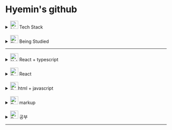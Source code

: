 # Hyemin's github

<details>
<summary>
<img src="https://raw.githubusercontent.com/Tarikul-Islam-Anik/Animated-Fluent-Emojis/master/Emojis/Travel%20and%20places/Fire.png" alt="Light Blue Heart" width="25" height="25" /> Tech Stack
</summary>

![html](https://img.shields.io/badge/Html5-orange?style=flat-square&logo=html5&logoColor=white)
![CSS3](https://img.shields.io/badge/CSS3-blue?style=flat-square&logo=css3&logoColor=white)
![javascript](https://img.shields.io/badge/Javascript-FFCA28?style=flat-square&logo=javascript&logoColor=white)
![TypeScript](https://img.shields.io/badge/TypeScript-3178C6?style=flat-square&logo=TypeScript&logoColor=white)
![React](https://img.shields.io/badge/React-61dafb?style=flat-square&logo=React&logoColor=white)
![Redux](https://img.shields.io/badge/Redux-764ABC?style=flat-square&logo=Redux&logoColor=white)
![Git](https://img.shields.io/badge/Git-181717?style=flat-square&logo=Github&logoColor=white)
![sass](https://img.shields.io/badge/Sass-CC6699?style=flat-square&logo=Sass&logoColor=white)
![styledcomponents](https://img.shields.io/badge/styledcomponents-DB7093?style=flat-square&logo=styledcomponents&logoColor=white)

![bootstrap](https://img.shields.io/badge/Bootstrap-7952B3?style=flat-square&logo=Bootstrap&logoColor=white)
![Adobe Photoshop](https://img.shields.io/badge/AdobePhotoshop-31A8FF?style=flat-square&logo=Adobe&logoColor=white)
![Adobe Illustrator](https://img.shields.io/badge/AdobeIllustrator-FF9A00?style=flat-square&logo=Adobe&logoColor=white)

</details>

<br/>

<details>
<summary>
  <img src="https://raw.githubusercontent.com/Tarikul-Islam-Anik/Animated-Fluent-Emojis/master/Emojis/Travel%20and%20places/Fire.png" alt="Pink Heart" width="25" height="25" />  Being Studied
</summary>

![Next.js](https://img.shields.io/badge/Next.js-000000?style=flat-square&logo=nextdotjs&logoColor=black)
![Node.js](https://img.shields.io/badge/Node.js-339933?style=flat-square&logo=Node.js&logoColor=white)
![mysql](https://img.shields.io/badge/mysql-4479A1?style=flat-square&logo=mysql&logoColor=whit)

</details>

---

<details>
<summary>
  <img src="https://raw.githubusercontent.com/Tarikul-Islam-Anik/Animated-Fluent-Emojis/master/Emojis/Hand%20gestures/Eyes.png" alt="Yellow Heart" width="25" height="25" />  React + typescript
</summary>

- [포켓몬 도감 (vite)](https://github.com/hyemin12/react-pokemon-app)

  - [배포 사이트](https://my-pokemon-app-d036d.firebaseapp.com/)

- [쇼핑몰 (vite)](https://github.com/hyemin12/react-vite-shop-app)
  - [배포 사이트](https://react-shop-app-4692d.firebaseapp.com/)
- [구글 keep -note (vite)](https://github.com/hyemin12/react-note-app)

  - [배포 사이트](https://hyemin12.github.io/react-note-app/)

- [2022 포트폴리오](https://github.com/hyemin12/2022_portfolio)

- [Todo list](https://github.com/hyemin12/typescript-todo-app)

  - [배포 사이트](https://hm-tsc-todo-app.netlify.app)

- [쇼핑몰](https://github.com/hyemin12/react-shop-practice-app/)
  - [배포 사이트](https://h-m-shop.netlify.app/)

</details>

<br/>

<details>
<summary>
  <img src="https://raw.githubusercontent.com/Tarikul-Islam-Anik/Animated-Fluent-Emojis/master/Emojis/Hand%20gestures/Eyes.png" alt="Purple Heart" width="25" height="25" />  React
</summary>

- [Dashboard & portfolio - ver2](https://github.com/hyemin12/react-dashboard)

- [영화 검색 사이트 - ver2](https://github.com/hyemin12/react-movie-app)

- [clone bubble](https://github.com/hyemin12/gomin-talk-app)

- [예산 계산기 앱 (패스트캠퍼스 강의)](https://github.com/hyemin12/react-budget-calcultor)

  - [배포 사이트](https://hyemin12.github.io/react-budget-calcultor/)

- [clone twitter (노마드코더 강의)](https://github.com/hyemin12/react-firebase-twitterp)

</details>

<br/>

<details>
<summary>
  <img src="https://raw.githubusercontent.com/Tarikul-Islam-Anik/Animated-Fluent-Emojis/master/Emojis/Hand%20gestures/Eyes.png" alt="Purple Heart" width="25" height="25" />html + javascript
</summary>

- [크롬 앱(노마드코더 클론코딩)](https://github.com/hyemin12/vanillaJS-chrome-app)

  - [배포 사이트](https://hyemin12.github.io/vanillaJS-chrome-app/)

- [그림판 앱(노마드코더 클론코딩)](https://github.com/hyemin12/vanillaJS-paint-app)
  - [배포 사이트](https://hyemin12.github.io/vanillaJS-paint-app/)

</details>

<br/>

<details>
<summary>
  <img src="https://raw.githubusercontent.com/Tarikul-Islam-Anik/Animated-Fluent-Emojis/master/Emojis/Hand%20gestures/Eyes.png" alt="Purple Heart" width="25" height="25" />  markup
</summary>

- [스타벅스 2017 메인페이지](https://github.com/hyemin12/vanilla-starbucks-app)

  - [배포 사이트](https://starbucks-responsive-app-ee135b.netlify.app)

- [반응형 웹 - readOnly](https://github.com/hyemin12/responsive-webstie-readOnly)

  - [배포 사이트](https://hyemin12.github.io/responsive-webstie-readOnly/)

- [반응형 웹 - massively](https://github.com/hyemin12/responsive-webstie-massivelyp)

  - [배포 사이트](https://hyemin12.github.io/responsive-webstie-massively/)

- [반응형 웹 - funny Flakes](https://github.com/hyemin12/responsive-webstie-funnyFlakes)

  - [배포 사이트](https://hyemin12.github.io/responsive-webstie-funnyFlakes/)

- [반응형 웹 - forty](https://github.com/hyemin12/responsive-webstie-forty/)

  - [배포 사이트](https://hyemin12.github.io/responsive-webstie-forty/)

- [반응형 웹 - phantom](https://github.com/hyemin12/responsive-webstie-phantom/)

  - [배포 사이트](https://hyemin12.github.io/responsive-webstie-phantom/)

- [리액트]반응형 웹 - future imperfect
  [배포 사이트](https://hyemin12.github.io/responsive-site-future_imperfect/)
  [[🔧코드]](https://github.com/hyemin12/responsive-site-future_imperfect)

</details>

<br/>

<details>
<summary>
  <img src="https://raw.githubusercontent.com/Tarikul-Islam-Anik/Animated-Fluent-Emojis/master/Emojis/Hand%20gestures/Eyes.png" alt="Purple Heart" width="25" height="25" />  공부
</summary>

- [💻공부 블로그](https://hyemin12.github.io)

- 프리온보딩 - 로그인기능
  [[사전과제]](https://github.com/hyemin12/wanted-pre-onboarding-10-FE-quest)
  [[1주차]](https://github.com/hyemin12/wanted-pre-onboarding-10-fe-q1)
  [[2주차]](https://github.com/hyemin12/wanted-pre-onboarding-10-fe-q2)
  [[3주차]](https://github.com/hyemin12/wanted-pre-onboarding-10-fe-q3)
  [[4주차]](https://github.com/hyemin12/wanted-pre-onboarding-10-fe-q4)

- 프리온보딩 - 클린코드
  [[사전과제]](https://hyemin12.github.io/posts/%ED%94%84%EB%A6%AC%EC%98%A8%EB%B3%B4%EB%94%A9%ED%81%B4%EB%A6%B0%EC%BD%94%EB%93%9C1/) [[강의 내용 정리]](https://hyemin12.github.io/categories/%ED%81%B4%EB%A6%B0%EC%BD%94%EB%93%9C/)

- [nodejs + mysql 공부 with todolist](https://github.com/hyemin12/typescript-todo-nodejs)

- [nodejs + mongoDB 공부 with youtube](https://github.com/hyemin12/nodejs_mongodb)

- [CSS flexbox](https://github.com/hyemin12/css-flexbox)

- [CSS Grid](https://github.com/hyemin12/css-grid)

</details>

---

<!-- <div align='center'>

### 🌈 Used Languages 🌈

[![Top Langs](https://github-readme-stats.vercel.app/api/top-langs/?username=hyemin12&layout=compact)](https://github.com/hyemin12/github-readme-stats)

</div> -->
